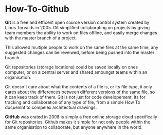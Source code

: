 # How-To-Github

**Git** is a free and efficent open source version control system created by Linus Torvalds in 2005.  Git simplified collaborating on projects by giving team members the ability to work on files offline, and easily merge changes with the master branch of a project. 

This allowed multiple people to work on the same files at the same time, any suggested changes can be reveiwed, before being pushed into the master branch. 

Git repositories (storage locations) could be saved locally on ones computer, or on a central server and shared amoungst teams within an organisation.

Git doesn't care about what the contents of a file is, or its file type, it only cares about the differences between different versions of the same file, so it can keep track of them.  Git is not just for code developement, its for tracking and collaboration of any type of file, from a simple How To docuemnt to compelex architectual drawings. 

**GitHub** was crated in 2008 is simply a free online storage cloud specifically for Git repositories.  Github makes it simple for not only people within the same organisation to collaborate, but anyone anywhere in the world.  

